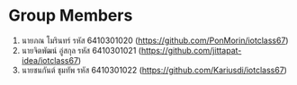 # Group Members

1. นายภณ โมรินทร์ รหัส 6410301020 (https://github.com/PonMorin/iotclass67)
2. นายจิตพัฒน์ อู่สกุล รหัส 6410301021 (https://github.com/jittapat-idea/iotclass67)
3. นายชนกันต์ ชุมทัพ รหัส 6410301022 (https://github.com/Kariusdi/iotclass67)
